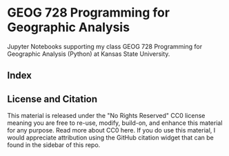 # GEOG 728 Programming for Geographic Analysis
Jupyter Notebooks supporting my class GEOG 728 Programming for Geographic Analysis (Python) at Kansas State University.

## Index

## License and Citation
This material is released under the "No Rights Reserved" CC0 license meaning you are free to re-use, modify, build-on, and enhance this material for any purpose. Read more about CC0 here.  If you do use this material, I would appreciate attribution using the GitHub citation widget that can be found in the sidebar of this repo.
